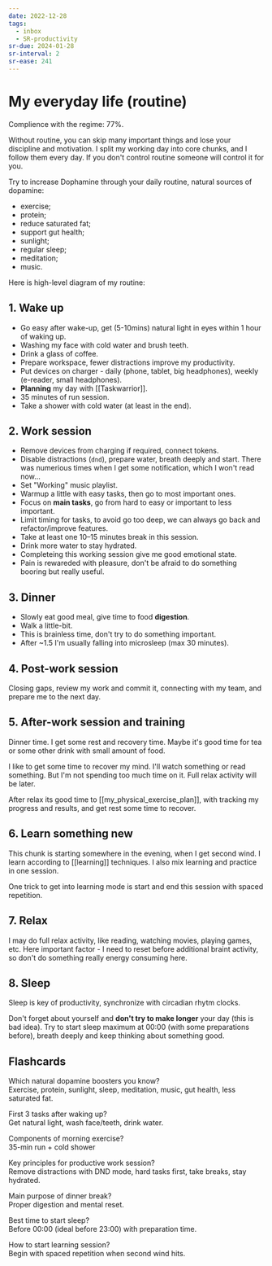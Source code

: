 ```yaml
---
date: 2022-12-28
tags:
  - inbox
  - SR-productivity
sr-due: 2024-01-28
sr-interval: 2
sr-ease: 241
---
```


# My everyday life (routine)

Complience with the regime: 77%.

Without routine, you can skip many important things and lose your discipline and
motivation. I split my working day into core chunks, and I follow them every
day. If you don't control routine someone will control it for you.

Try to increase Dophamine through your daily routine, natural sources of
dopamine:

- exercise;
- protein;
- reduce saturated fat;
- support gut health;
- sunlight;
- regular sleep;
- meditation;
- music.

Here is high-level diagram of my routine:

## 1. Wake up

- Go easy after wake-up, get (5-10mins) natural light in eyes within 1 hour of
  waking up.
- Washing my face with cold water and brush teeth.
- Drink a glass of coffee.
- Prepare workspace, fewer distractions improve my productivity.
- Put devices on charger - daily (phone, tablet, big headphones), weekly
  (e-reader, small headphones).
- **Planning** my day with [[Taskwarrior]].
- 35 minutes of run session.
- Take a shower with cold water (at least in the end).

## 2. Work session

- Remove devices from charging if required, connect tokens.
- Disable distractions (`dnd`), prepare water, breath deeply and start. There
  was numerious times when I get some notification, which I won't read now...
- Set "Working" music playlist.
- Warmup a little with easy tasks, then go to most important ones.
- Focus on **main tasks**, go from hard to easy or important to less important.
- Limit timing for tasks, to avoid go too deep, we can always go back and
  refactor/improve features.
- Take at least one 10–15 minutes break in this session.
- Drink more water to stay hydrated.
- Completeing this working session give me good emotional state.
- Pain is rewareded with pleasure, don't be afraid to do something booring but
  really useful.

## 3. Dinner

- Slowly eat good meal, give time to food **digestion**.
- Walk a little-bit.
- This is brainless time, don't try to do something important.
- After ~1.5 I'm usually falling into microsleep (max 30 minutes).

## 4. Post-work session

Closing gaps, review my work and commit it, connecting with my team, and prepare
me to the next day.

## 5. After-work session and training

Dinner time. I get some rest and recovery time. Maybe it's good time
for tea or some other drink with small amount of food.

I like to get some time to recover my mind. I'll watch something or read
something. But I'm not spending too much time on it. Full relax activity will be
later.

After relax its good time to [[my_physical_exercise_plan]], with tracking my
progress and results, and get rest some time to recover.

## 6. Learn something new

This chunk is starting somewhere in the evening, when I get second wind.
I learn according to [[learning]] techniques. I also mix learning and practice
in one session.

One trick to get into learning mode is start and end this session with spaced
repetition.

## 7. Relax

I may do full relax activity, like reading, watching movies, playing games, etc.
Here important factor - I need to reset before additional braint activity, so
don't do something really energy consuming here.

## 8. Sleep

Sleep is key of productivity, synchronize with circadian rhytm clocks.

Don't forget about yourself and **don't try to make longer** your day (this is
bad idea). Try to start sleep maximum at 00:00 (with some preparations before),
breath deeply and keep thinking about something good.

## Flashcards

Which natural dopamine boosters you know?
&#10;<br>
Exercise, protein, sunlight, sleep, meditation, music, gut health, less
saturated fat.

First 3 tasks after waking up?
&#10;<br>
Get natural light, wash face/teeth, drink water.

Components of morning exercise?
&#10;<br>
35-min run + cold shower

Key principles for productive work session?
&#10;<br>
Remove distractions with DND mode, hard tasks first, take breaks, stay hydrated.

Main purpose of dinner break?
&#10;<br>
Proper digestion and mental reset.

Best time to start sleep?
&#10;<br>
Before 00:00 (ideal before 23:00) with preparation time.

How to start learning session?
&#10;<br>
Begin with spaced repetition when second wind hits.
